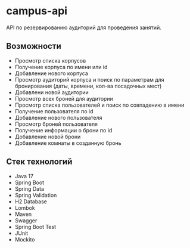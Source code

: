 # campus-api

API по резервированию аудиторий для проведения занятий.

## Возможности

- Просмотр списка корпусов
- Получение корпуса по имени или id
- Добавление нового корпуса
- Просмотр аудиторий корпуса и поиск по параметрам для бронирования (даты, времени, кол-ва посадочных мест)
- Добавлени новой аудитории
- Просмотр всех броней для аудитории
- Просмотр списка пользователей и поиск по совпадению в имени
- Получение пользователя по id
- Добавление нового пользователя
- Просмотр броней пользователя
- Получение информации о брони по id
- Добавление новой брони
- Добавление комнаты в созданную бронь

## Стек технологий
- Java 17
- Spring Boot
- Spring Data
- Spring Validation
- H2 Database
- Lombok
- Maven
- Swagger
- Spring Boot Test
- JUnit
- Mockito